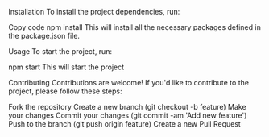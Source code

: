 
Installation
To install the project dependencies, run:

Copy code
npm install
This will install all the necessary packages defined in the package.json file.

Usage
To start the project, run:


npm start
This will start the project

Contributing
Contributions are welcome! If you'd like to contribute to the project, please follow these steps:

Fork the repository
Create a new branch (git checkout -b feature)
Make your changes
Commit your changes (git commit -am 'Add new feature')
Push to the branch (git push origin feature)
Create a new Pull Request
